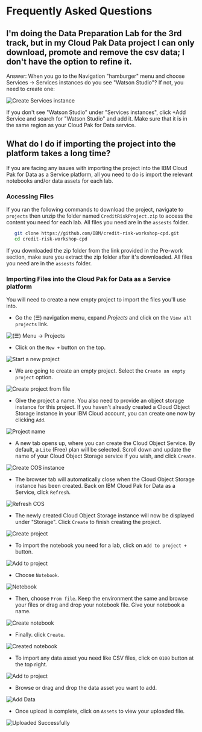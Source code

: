 # Frequently Asked Questions 

## I'm doing the Data Preparation Lab for the 3rd track, but in my Cloud Pak Data project I can only download, promote and remove the csv data; I don't have the option to refine it.

Answer: When you go to the Navigation "hamburger" menu and choose Services -> Services instances do you see "Watson Studio"? If not, you need to create one:

![Create Services instance](../.gitbook/assets/images/faq/faq-service-instance-create.png)

If you don't see "Watson Studio" under "Services instances", click +Add Service and search for "Watson Studio" and add it. Make sure that it is in the same region as your Cloud Pak for Data service.

## What do I do if importing the project into the platform takes a long time?

If you are facing any issues with importing the project into the IBM Cloud Pak for Data as a Service platform, all you need to do is import the relevant notebooks and/or data assets for each lab.

### Accessing Files

If you ran the following commands to download the project, navigate to `projects` then unzip the folder named `CreditRiskProject.zip` to access the content you need for each lab. All files you need are in the `assests` folder.

```bash
   git clone https://github.com/IBM/credit-risk-workshop-cpd.git
   cd credit-risk-workshop-cpd
   ```
If you downloaded the zip folder from the link provided in the Pre-work section, make sure you extract the zip folder after it's downloaded. All files you need are in the `assests` folder.

### Importing Files into the Cloud Pak for Data as a Service platform

You will need to create a new empty project to import the files you'll use into.

* Go the (☰) navigation menu, expand *Projects* and click on the `View all projects` link.

![(☰) Menu -> Projects](../.gitbook/assets/images/navigation/menu-projects.png)

* Click on the `New +` button on the top.

![Start a new project](../.gitbook/assets/images/prework/new-project.png)

* We are going to create an empty project. Select the `Create an empty project` option.

![Create project from file](../.gitbook/assets/images/faq/new-empty-project.png)

* Give the project a name. You also need to provide an object storage instance for this project. If you haven't already created a Cloud Object Storage instance in your IBM Cloud account, you can create one now by clicking `Add`.

![Project name](../.gitbook/assets/images/faq/project-name.png)

* A new tab opens up, where you can create the Cloud Object Service. By default, a `Lite` (Free) plan will be selected. Scroll down and update the name of your Cloud Object Storage service if you wish, and click `Create`.

![Create COS instance](../.gitbook/assets/images/prework/create-cos-instance.png)

* The browser tab will automatically close when the Cloud Object Storage instance has been created. Back on IBM Cloud Pak for Data as a Service, click `Refresh`.

![Refresh COS](../.gitbook/assets/images/faq/refresh-cos.png)

* The newly created Cloud Object Storage instance will now be displayed under "Storage". Click `Create` to finish creating the project.

![Create project](../.gitbook/assets/images/faq/create-project.png)

* To import the notebook you need for a lab, click on `Add to project +` button.

![Add to project](../.gitbook/assets/images/faq/add-to-project.png)

* Choose `Notebook`.

![Notebook](../.gitbook/assets/images/faq/notebook.png)

* Then, choose `From file`. Keep the environment the same and browse your files or drag and drop your notebook file. Give your notebook a name.

![Create notebook](../.gitbook/assets/images/faq/create-notebook.png)

* Finally. click `Create`.

![Created notebook](../.gitbook/assets/images/faq/created-notebook.png)

* To import any data asset you need like CSV files, click on `0100` button at the top right.

![Add to project](../.gitbook/assets/images/faq/add-data-to-project.png)

* Browse or drag and drop the data asset you want to add. 

![Add Data](../.gitbook/assets/images/faq/browse-drag-data.png)

* Once upload is complete, click on `Assets` to view your uploaded file.

![Uploaded Successfully](../.gitbook/assets/images/faq/uploaded-data.png)





